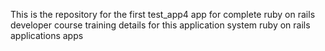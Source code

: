 This is the repository for the first test_app4 app for complete ruby on rails developer course training details  for this application system
ruby on rails
applications
apps